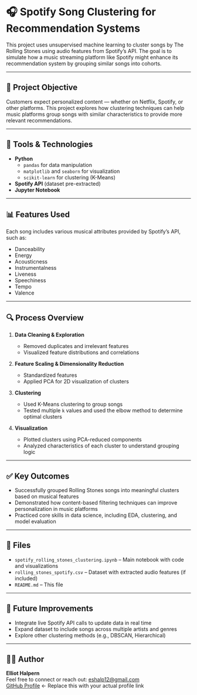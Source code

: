 # 🎧 Spotify Song Clustering for Recommendation Systems

This project uses unsupervised machine learning to cluster songs by The Rolling Stones using audio features from Spotify’s API. The goal is to simulate how a music streaming platform like Spotify might enhance its recommendation system by grouping similar songs into cohorts.

---

## 📌 Project Objective

Customers expect personalized content — whether on Netflix, Spotify, or other platforms. This project explores how clustering techniques can help music platforms group songs with similar characteristics to provide more relevant recommendations.

---

## 🧰 Tools & Technologies

- **Python**
  - `pandas` for data manipulation
  - `matplotlib` and `seaborn` for visualization
  - `scikit-learn` for clustering (K-Means)
- **Spotify API** (dataset pre-extracted)
- **Jupyter Notebook**

---

## 📊 Features Used

Each song includes various musical attributes provided by Spotify’s API, such as:

- Danceability  
- Energy  
- Acousticness  
- Instrumentalness  
- Liveness  
- Speechiness  
- Tempo  
- Valence

---

## 🔍 Process Overview

1. **Data Cleaning & Exploration**
   - Removed duplicates and irrelevant features
   - Visualized feature distributions and correlations

2. **Feature Scaling & Dimensionality Reduction**
   - Standardized features
   - Applied PCA for 2D visualization of clusters

3. **Clustering**
   - Used K-Means clustering to group songs
   - Tested multiple `k` values and used the elbow method to determine optimal clusters

4. **Visualization**
   - Plotted clusters using PCA-reduced components
   - Analyzed characteristics of each cluster to understand grouping logic

---

## ✅ Key Outcomes

- Successfully grouped Rolling Stones songs into meaningful clusters based on musical features
- Demonstrated how content-based filtering techniques can improve personalization in music platforms
- Practiced core skills in data science, including EDA, clustering, and model evaluation

---

## 📁 Files

- `spotify_rolling_stones_clustering.ipynb` – Main notebook with code and visualizations
- `rolling_stones_spotify.csv` – Dataset with extracted audio features (if included)
- `README.md` – This file

---

## 📎 Future Improvements

- Integrate live Spotify API calls to update data in real time  
- Expand dataset to include songs across multiple artists and genres  
- Explore other clustering methods (e.g., DBSCAN, Hierarchical)

---

## 👨‍💻 Author

**Elliot Halpern**  
Feel free to connect or reach out: [eshalp12@gmail.com](mailto:eshalp12@gmail.com)  
[GitHub Profile](https://github.com/yourusername) ← Replace this with your actual profile link

